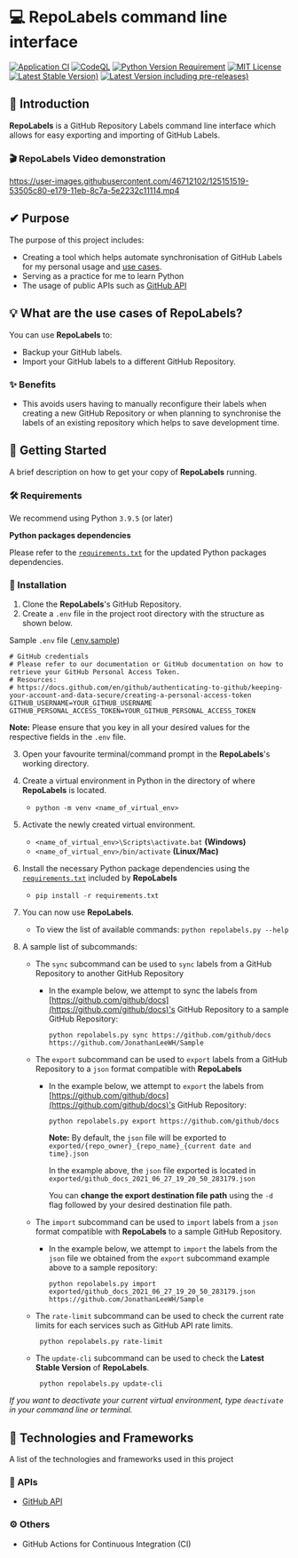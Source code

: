 # 💻 RepoLabels command line interface

[![Application CI](https://github.com/lwhjon/repo-labels-cli/actions/workflows/app-test.yml/badge.svg)](https://github.com/lwhjon/repo-labels-cli/actions/workflows/app-test.yml)
[![CodeQL](https://github.com/lwhjon/repo-labels-cli/actions/workflows/codeql-analysis.yml/badge.svg)](https://github.com/lwhjon/repo-labels-cli/actions/workflows/codeql-analysis.yml)
[![Python Version Requirement](https://img.shields.io/badge/Python-%3E=_3.9.5-blue)](https://www.python.org/downloads/)
[![MIT License](https://img.shields.io/badge/License-MIT-blue)](https://github.com/lwhjon/repo-labels-cli/blob/master/LICENSE)
[![Latest Stable Version)](https://img.shields.io/github/v/release/lwhjon/repo-labels-cli?color=blue&label=Latest%20Stable%20Version)](https://github.com/lwhjon/repo-labels-cli/releases/latest)
[![Latest Version including pre-releases)](https://img.shields.io/github/v/release/lwhjon/repo-labels-cli?color=blue&include_prereleases&label=Latest%20Version%20%28including%20pre%20releases%29)](https://github.com/lwhjon/repo-labels-cli/releases)

## 🎉 Introduction

**RepoLabels** is a GitHub Repository Labels command line interface which allows for easy exporting and importing of GitHub Labels.

### 🎬 RepoLabels Video demonstration

https://user-images.githubusercontent.com/46712102/125151519-53505c80-e179-11eb-8c7a-5e2232c11114.mp4

## ✔ Purpose

The purpose of this project includes:

- Creating a tool which helps automate synchronisation of GitHub Labels for my personal usage and [use cases](#what-are-the-use-cases-of-repolabels).
- Serving as a practice for me to learn Python
- The usage of public APIs such as [GitHub API](https://docs.github.com/en/rest)

## 💡 What are the use cases of RepoLabels?

You can use **RepoLabels** to:

- Backup your GitHub labels.
- Import your GitHub labels to a different GitHub Repository.

### ✨ Benefits

- This avoids users having to manually reconfigure their labels when creating a new GitHub Repository or when planning to synchronise the labels of an existing repository which helps to save development time.

## 📌 Getting Started

A brief description on how to get your copy of **RepoLabels** running.

### 🛠 Requirements

We recommend using Python `3.9.5` (or later)

**Python packages dependencies**

Please refer to the [`requirements.txt`](https://github.com/lwhjon/repo-labels-cli/blob/master/requirements.txt) for the updated Python packages dependencies.

### 💾 Installation

1. Clone the **RepoLabels**'s GitHub Repository.
2. Create a `.env` file in the project root directory with the structure as shown below.

Sample `.env` file ([.env.sample](https://github.com/lwhjon/repo-labels-cli/blob/master/.env.example))

```Shell
# GitHub credentials
# Please refer to our documentation or GitHub documentation on how to retrieve your GitHub Personal Access Token.
# Resources:
# https://docs.github.com/en/github/authenticating-to-github/keeping-your-account-and-data-secure/creating-a-personal-access-token
GITHUB_USERNAME=YOUR_GITHUB_USERNAME
GITHUB_PERSONAL_ACCESS_TOKEN=YOUR_GITHUB_PERSONAL_ACCESS_TOKEN
```

**Note:** Please ensure that you key in all your desired values for the respective fields in the `.env` file.

3. Open your favourite terminal/command prompt in the **RepoLabels**'s working directory.
4. Create a virtual environment in Python in the directory of where **RepoLabels** is located.
   - `python -m venv <name_of_virtual_env>`
5. Activate the newly created virtual environment.
   - `<name_of_virtual_env>\Scripts\activate.bat` **(Windows)**
   - `<name_of_virtual_env>/bin/activate` **(Linux/Mac)**
6. Install the necessary Python package dependencies using the [`requirements.txt`](https://github.com/lwhjon/repo-labels-cli/blob/master/requirements.txt) included by **RepoLabels**
   - `pip install -r requirements.txt`
7. You can now use **RepoLabels**.
   - To view the list of available commands: `python repolabels.py --help`
8. A sample list of subcommands:

   - The `sync` subcommand can be used to `sync` labels from a GitHub Repository to another GitHub Repository

     - In the example below, we attempt to sync the labels from [https://github.com/github/docs](https://github.com/github/docs)'s GitHub Repository to a sample GitHub Repository:

       ```Shell
       python repolabels.py sync https://github.com/github/docs https://github.com/JonathanLeeWH/Sample
       ```

   - The `export` subcommand can be used to `export` labels from a GitHub Repository to a `json` format compatible with **RepoLabels**

     - In the example below, we attempt to `export` the labels from [https://github.com/github/docs](https://github.com/github/docs)'s GitHub Repository:

       ```Shell
       python repolabels.py export https://github.com/github/docs
       ```

       **Note:** By default, the `json` file will be exported to `exported/{repo_owner}_{repo_name}_{current date and time}.json`

       In the example above, the `json` file exported is located in `exported/github_docs_2021_06_27_19_20_50_283179.json`

       You can **change the export destination file path** using the `-d` flag followed by your desired destination file path.

   - The `import` subcommand can be used to `import` labels from a `json` format compatible with **RepoLabels** to a sample GitHub Repository.

     - In the example below, we attempt to `import` the labels from the `json` file we obtained from the `export` subcommand example above to a sample repository:

       ```Shell
       python repolabels.py import exported/github_docs_2021_06_27_19_20_50_283179.json https://github.com/JonathanLeeWH/Sample
       ```

   - The `rate-limit` subcommand can be used to check the current rate limits for each services such as GitHub API rate limits.

     ```Shell
      python repolabels.py rate-limit
     ```

   - The `update-cli` subcommand can be used to check the **Latest Stable Version** of **RepoLabels**.

     ```Shell
      python repolabels.py update-cli
     ```

_If you want to deactivate your current virtual environment, type `deactivate` in your command line or terminal._

## 🧰 Technologies and Frameworks

A list of the technologies and frameworks used in this project

### 🔎 APIs

- [GitHub API](https://docs.github.com/en/rest)

### ⚙ Others

- GitHub Actions for Continuous Integration (CI)
